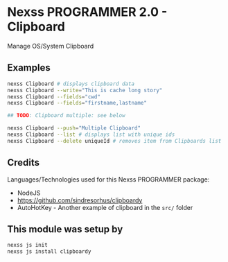 # Nexss PROGRAMMER 2.0 - Clipboard

Manage OS/System Clipboard

## Examples

```sh
nexss Clipboard # displays clipboard data
nexss Clipboard --write="This is cache long story"
nexss Clipboard --fields="cwd"
nexss Clipboard --fields="firstname,lastname"

## TODO: Clipboard multiple: see below

nexss Clipboard --push="Multiple Clipboard"
nexss Clipboard --list # displays list with unique ids
nexss Clipboard --delete uniqueId # removes item from Clipboards list

```

## Credits

Languages/Technologies used for this Nexss PROGRAMMER package:

- NodeJS
- <https://github.com/sindresorhus/clipboardy>
- AutoHotKey - Another example of clipboard in the `src/` folder

## This module was setup by

```sh
nexss js init
nexss js install clipboardy
```
